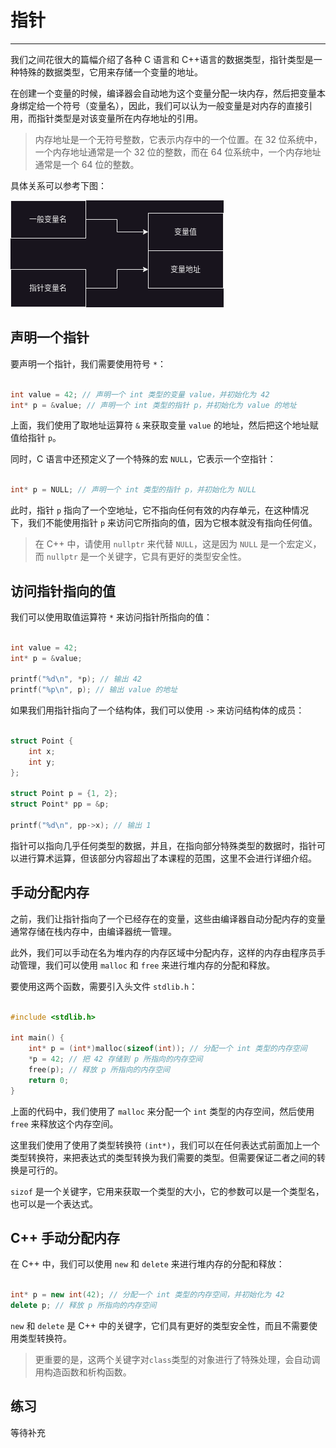 # 指针

---

我们之间花很大的篇幅介绍了各种 C 语言和 C++语言的数据类型，指针类型是一种特殊的数据类型，它用来存储一个变量的地址。

在创建一个变量的时候，编译器会自动地为这个变量分配一块内存，然后把变量本身绑定给一个符号（变量名），因此，我们可以认为一般变量是对内存的直接引用，而指针类型是对该变量所在内存地址的引用。

> 内存地址是一个无符号整数，它表示内存中的一个位置。在 32 位系统中，一个内存地址通常是一个 32 位的整数，而在 64 位系统中，一个内存地址通常是一个 64 位的整数。

具体关系可以参考下图：

![指针](./assets/07/pointer.png)

## 声明一个指针

要声明一个指针，我们需要使用符号 `*`：

```c

int value = 42; // 声明一个 int 类型的变量 value，并初始化为 42
int* p = &value; // 声明一个 int 类型的指针 p，并初始化为 value 的地址

```

上面，我们使用了取地址运算符 `&` 来获取变量 `value` 的地址，然后把这个地址赋值给指针 `p`。

同时，C 语言中还预定义了一个特殊的宏 `NULL`，它表示一个空指针：

```c

int* p = NULL; // 声明一个 int 类型的指针 p，并初始化为 NULL

```

此时，指针 `p` 指向了一个空地址，它不指向任何有效的内存单元，在这种情况下，我们不能使用指针 `p` 来访问它所指向的值，因为它根本就没有指向任何值。

> 在 C++ 中，请使用 `nullptr` 来代替 `NULL`，这是因为 `NULL` 是一个宏定义，而 `nullptr` 是一个关键字，它具有更好的类型安全性。

## 访问指针指向的值

我们可以使用取值运算符 `*` 来访问指针所指向的值：

```c

int value = 42;
int* p = &value;

printf("%d\n", *p); // 输出 42
printf("%p\n", p); // 输出 value 的地址

```

如果我们用指针指向了一个结构体，我们可以使用 `->` 来访问结构体的成员：

```c

struct Point {
    int x;
    int y;
};

struct Point p = {1, 2};
struct Point* pp = &p;

printf("%d\n", pp->x); // 输出 1

```

指针可以指向几乎任何类型的数据，并且，在指向部分特殊类型的数据时，指针可以进行算术运算，但该部分内容超出了本课程的范围，这里不会进行详细介绍。

## 手动分配内存

之前，我们让指针指向了一个已经存在的变量，这些由编译器自动分配内存的变量通常存储在栈内存中，由编译器统一管理。

此外，我们可以手动在名为堆内存的内存区域中分配内存，这样的内存由程序员手动管理，我们可以使用 `malloc` 和 `free` 来进行堆内存的分配和释放。

要使用这两个函数，需要引入头文件 `stdlib.h`：

```c

#include <stdlib.h>

int main() {
    int* p = (int*)malloc(sizeof(int)); // 分配一个 int 类型的内存空间
    *p = 42; // 把 42 存储到 p 所指向的内存空间
    free(p); // 释放 p 所指向的内存空间
    return 0;
}

```

上面的代码中，我们使用了 `malloc` 来分配一个 `int` 类型的内存空间，然后使用 `free` 来释放这个内存空间。

这里我们使用了使用了类型转换符 `(int*)`，我们可以在任何表达式前面加上一个类型转换符，来把表达式的类型转换为我们需要的类型。但需要保证二者之间的转换是可行的。

`sizof` 是一个关键字，它用来获取一个类型的大小，它的参数可以是一个类型名，也可以是一个表达式。

## C++ 手动分配内存

在 C++ 中，我们可以使用 `new` 和 `delete` 来进行堆内存的分配和释放：

```c++

int* p = new int(42); // 分配一个 int 类型的内存空间，并初始化为 42
delete p; // 释放 p 所指向的内存空间

```

`new` 和 `delete` 是 C++ 中的关键字，它们具有更好的类型安全性，而且不需要使用类型转换符。

> 更重要的是，这两个关键字对`class`类型的对象进行了特殊处理，会自动调用构造函数和析构函数。

## 练习

等待补充
